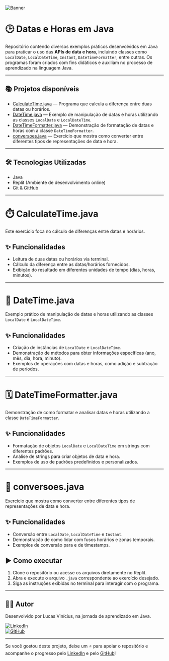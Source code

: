 ![Banner](https://github.com/LucVinicius-DEV/date-time-java/blob/main/banner.png)

# 🕒 Datas e Horas em Java

Repositório contendo diversos exemplos práticos desenvolvidos em Java para praticar o uso das **APIs de data e hora**, incluindo classes como `LocalDate`, `LocalDateTime`, `Instant`, `DateTimeFormatter`, entre outras. Os programas foram criados com fins didáticos e auxiliam no processo de aprendizado na linguagem Java.

---

## 📚 Projetos disponíveis

- [CalculateTime.java](./CalculateTime.java) — Programa que calcula a diferença entre duas datas ou horários.
- [DateTime.java](./DateTime.java) — Exemplo de manipulação de datas e horas utilizando as classes `LocalDate` e `LocalDateTime`.
- [DateTimeFormatter.java](./DateTimeFormatter.java) — Demonstração de formatação de datas e horas com a classe `DateTimeFormatter`.
- [conversoes.java](./conversoes.java) — Exercício que mostra como converter entre diferentes tipos de representações de data e hora.

---

## 🛠️ Tecnologias Utilizadas

- Java
- Replit (Ambiente de desenvolvimento online)
- Git & GitHub

---

# ⏱️ CalculateTime.java

Este exercício foca no cálculo de diferenças entre datas e horários.

## ✨ Funcionalidades

- Leitura de duas datas ou horários via terminal.
- Cálculo da diferença entre as datas/horários fornecidos.
- Exibição do resultado em diferentes unidades de tempo (dias, horas, minutos).

---

# 📅 DateTime.java

Exemplo prático de manipulação de datas e horas utilizando as classes `LocalDate` e `LocalDateTime`.

## ✨ Funcionalidades

- Criação de instâncias de `LocalDate` e `LocalDateTime`.
- Demonstração de métodos para obter informações específicas (ano, mês, dia, hora, minuto).
- Exemplos de operações com datas e horas, como adição e subtração de períodos.

---

# 🗓️ DateTimeFormatter.java

Demonstração de como formatar e analisar datas e horas utilizando a classe `DateTimeFormatter`.

## ✨ Funcionalidades

- Formatação de objetos `LocalDate` e `LocalDateTime` em strings com diferentes padrões.
- Análise de strings para criar objetos de data e hora.
- Exemplos de uso de padrões predefinidos e personalizados.

---

# 🔄 conversoes.java

Exercício que mostra como converter entre diferentes tipos de representações de data e hora.

## ✨ Funcionalidades

- Conversão entre `LocalDate`, `LocalDateTime` e `Instant`.
- Demonstração de como lidar com fusos horários e zonas temporais.
- Exemplos de conversão para e de timestamps.

## ▶️ Como executar

1. Clone o repositório ou acesse os arquivos diretamente no Replit.
2. Abra e execute o arquivo `.java` correspondente ao exercício desejado.
3. Siga as instruções exibidas no terminal para interagir com o programa.

---

## 👨‍💻 Autor

Desenvolvido por Lucas Vinícius, na jornada de aprendizado em Java.

[![LinkedIn](https://img.shields.io/badge/LinkedIn-Lucas%20Vinícius-blue?style=flat&logo=linkedin)](https://www.linkedin.com/in/lucas-vin%C3%ADcius-05b41a35b/)  
[![GitHub](https://img.shields.io/badge/GitHub-LucVinicius--DEV-black?style=flat&logo=github)](https://github.com/LucVinicius-DEV)

---

Se você gostou deste projeto, deixe um ⭐ para apoiar o repositório e acompanhe o progresso pelo [LinkedIn](https://www.linkedin.com/in/lucas-vin%C3%ADcius-05b41a35b/) e pelo [GitHub](https://github.com/LucVinicius-DEV)!
